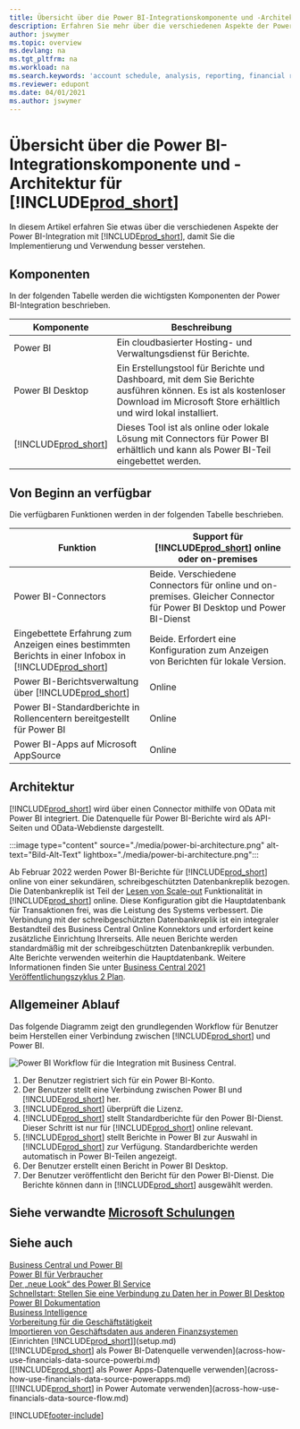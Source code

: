 ```yaml
---
title: Übersicht über die Power BI-Integrationskomponente und -Architektur für Business Central | Microsoft Docs
description: Erfahren Sie mehr über die verschiedenen Aspekte der Power BI Integration mit Business Central.
author: jswymer
ms.topic: overview
ms.devlang: na
ms.tgt_pltfrm: na
ms.workload: na
ms.search.keywords: 'account schedule, analysis, reporting, financial report, business intelligence, KPI'
ms.reviewer: edupont
ms.date: 04/01/2021
ms.author: jswymer
---
```

# <a name="power-bi-integration-component-and-architecture-overview-for-"></a><a name="power-bi-integration-component-and-architecture-overview-for-"></a><a name="power-bi-integration-component-and-architecture-overview-for-"></a>Übersicht über die Power BI-Integrationskomponente und -Architektur für [!INCLUDE[prod_short](includes/prod_short.md)]

In diesem Artikel erfahren Sie etwas über die verschiedenen Aspekte der Power BI-Integration mit [!INCLUDE[prod_short](includes/prod_short.md)], damit Sie die Implementierung und Verwendung besser verstehen.

## <a name="components"></a><a name="components"></a><a name="components"></a>Komponenten

In der folgenden Tabelle werden die wichtigsten Komponenten der Power BI-Integration beschrieben.

|Komponente|Beschreibung|
|---------|-----------|
|Power BI|Ein cloudbasierter Hosting- und Verwaltungsdienst für Berichte.|
|Power BI Desktop|Ein Erstellungstool für Berichte und Dashboard, mit dem Sie Berichte ausführen können. Es ist als kostenloser Download im Microsoft Store erhältlich und wird lokal installiert.|
|[!INCLUDE[prod_short](includes/prod_short.md)]|Dieses Tool ist als online oder lokale Lösung mit Connectors für Power BI erhältlich und kann als Power BI-Teil eingebettet werden.|

## <a name="whats-available-from-the-start"></a><a name="whats-available-from-the-start"></a><a name="whats-available-from-the-start"></a>Von Beginn an verfügbar

Die verfügbaren Funktionen werden in der folgenden Tabelle beschrieben.

|Funktion|Support für [!INCLUDE[prod_short](includes/prod_short.md)] online oder on-premises|
|-------|---------------------|
|Power BI-Connectors|Beide. Verschiedene Connectors für online und on-premises. Gleicher Connector für Power BI Desktop und Power BI-Dienst |
|Eingebettete Erfahrung zum Anzeigen eines bestimmten Berichts in einer Infobox in [!INCLUDE[prod_short](includes/prod_short.md)]|Beide. Erfordert eine Konfiguration zum Anzeigen von Berichten für lokale Version.|
|Power BI-Berichtsverwaltung über [!INCLUDE[prod_short](includes/prod_short.md)]|Online|
|Power BI-Standardberichte in Rollencentern bereitgestellt für Power BI|Online|
|Power BI-Apps auf Microsoft AppSource|Online|

## <a name="architecture"></a><a name="architecture"></a><a name="architecture"></a>Architektur

[!INCLUDE[prod_short](includes/prod_short.md)] wird über einen Connector mithilfe von OData mit Power BI integriert. Die Datenquelle für Power BI-Berichte wird als API-Seiten und OData-Webdienste dargestellt.

:::image type="content" source="./media/power-bi-architecture.png" alt-text="Bild-Alt-Text" lightbox="./media/power-bi-architecture.png":::

Ab Februar 2022 werden Power BI-Berichte für [!INCLUDE[prod_short](includes/prod_short.md)] online von einer sekundären, schreibgeschützten Datenbankreplik bezogen. Die Datenbankreplik ist Teil der [Lesen von Scale-out](/dynamics365/business-central/dev-itpro/administration/database-read-scale-out-overview) Funktionalität in [!INCLUDE[prod_short](includes/prod_short.md)] online. Diese Konfiguration gibt die Hauptdatenbank für Transaktionen frei, was die Leistung des Systems verbessert. Die Verbindung mit der schreibgeschützten Datenbankreplik ist ein integraler Bestandteil des Business Central Online Konnektors und erfordert keine zusätzliche Einrichtung Ihrerseits. Alle neuen Berichte werden standardmäßig mit der schreibgeschützten Datenbankreplik verbunden. Alte Berichte verwenden weiterhin die Hauptdatenbank. Weitere Informationen finden Sie unter [Business Central 2021 Veröffentlichungszyklus 2 Plan](/dynamics365-release-plan/2021wave2/smb/dynamics365-business-central/use-secondary-read-only-database-power-bi-reporting).

## <a name="general-flow"></a><a name="general-flow"></a><a name="general-flow"></a>Allgemeiner Ablauf

Das folgende Diagramm zeigt den grundlegenden Workflow für Benutzer beim Herstellen einer Verbindung zwischen [!INCLUDE[prod_short](includes/prod_short.md)] und Power BI.

![Power BI Workflow für die Integration mit Business Central.](./media/power-bi-flow.png)

1. Der Benutzer registriert sich für ein Power BI-Konto.
2. Der Benutzer stellt eine Verbindung zwischen Power BI und [!INCLUDE[prod_short](includes/prod_short.md)] her.
3. [!INCLUDE[prod_short](includes/prod_short.md)] überprüft die Lizenz.
4. [!INCLUDE[prod_short](includes/prod_short.md)] stellt Standardberichte für den Power BI-Dienst. Dieser Schritt ist nur für [!INCLUDE[prod_short](includes/prod_short.md)] online relevant.
5. [!INCLUDE[prod_short](includes/prod_short.md)] stellt Berichte in Power BI zur Auswahl in [!INCLUDE[prod_short](includes/prod_short.md)] zur Verfügung. Standardberichte werden automatisch in Power BI-Teilen angezeigt.
6. Der Benutzer erstellt einen Bericht in Power BI Desktop.
7. Der Benutzer veröffentlicht den Bericht für den Power BI-Dienst. Die Berichte können dann in [!INCLUDE[prod_short](includes/prod_short.md)] ausgewählt werden.

## <a name="see-related-microsoft-training"></a><a name="see-related-microsoft-training"></a><a name="see-related-microsoft-training"></a>Siehe verwandte [Microsoft Schulungen](/training/modules/configure-powerbi-excel-dynamics-365-business-central/index)

## <a name="see-also"></a><a name="see-also"></a><a name="see-also"></a>Siehe auch

[Business Central und Power BI](admin-powerbi.md)  
[Power BI für Verbraucher](/power-bi/consumer/end-user-consumer)  
[Der „neue Look“ des Power BI Service](/power-bi/service-new-look)  
[Schnellstart: Stellen Sie eine Verbindung zu Daten her in Power BI Desktop](/power-bi/desktop-quickstart-connect-to-data)  
[Power BI Dokumentation](/power-bi/)  
[Business Intelligence](bi.md)  
[Vorbereitung für die Geschäftstätigkeit](ui-get-ready-business.md)  
[Importieren von Geschäftsdaten aus anderen Finanzsystemen](across-import-data-configuration-packages.md)  
[Einrichten [!INCLUDE[prod_short](includes/prod_short.md)]](setup.md)  
[[!INCLUDE[prod_short](includes/prod_short.md)] als Power BI-Datenquelle verwenden](across-how-use-financials-data-source-powerbi.md)  
[[!INCLUDE[prod_short](includes/prod_short.md)] als Power Apps-Datenquelle verwenden](across-how-use-financials-data-source-powerapps.md)  
[[!INCLUDE[prod_short](includes/prod_short.md)] in Power Automate verwenden](across-how-use-financials-data-source-flow.md)  


[!INCLUDE[footer-include](includes/footer-banner.md)]
